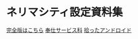 # ネリマシティ設定資料集

[完全版はこちら](./ネリマシティ設定資料集_統合版.md)
[奉仕サービス科](./奉仕サービス科.md)
[拾ったアンドロイド](./拾ったアンドロイド.その１.html)
